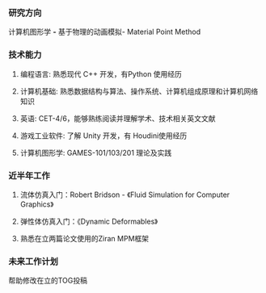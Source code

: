 ### 研究方向

计算机图形学 **-** 基于物理的动画模拟- Material Point Method

### 技术能力

1.  编程语言: 熟悉现代 C++ 开发，有Python 使用经历

2. 计算机基础: 熟悉数据结构与算法、操作系统、计算机组成原理和计算机网络知识

3. 英语: CET-4/6，能够熟练阅读并理解学术、技术相关英文文献

4. 游戏工业软件: 了解 Unity 开发，有 Houdini使用经历

5. 计算机图形学: GAMES-101/103/201 理论及实践

### 近半年工作

1. 流体仿真入门：Robert Bridson - 《Fluid Simulation for Computer Graphics》

2. 弹性体仿真入门：《Dynamic  Deformables》

3. 熟悉在立两篇论文使用的Ziran MPM框架

### 未来工作计划

帮助修改在立的TOG投稿













